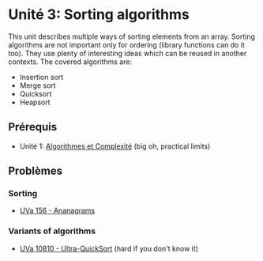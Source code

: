 # Unité 3: Sorting algorithms
This unit describes multiple ways of sorting elements from an array. Sorting algorithms are not important only for ordering (library functions can do it too). They use plenty of interesting ideas which can be reused in another contexts. The covered algorithms are:
- Insertion sort
- Merge sort
- Quicksort
- Heapsort


## Prérequis
- Unité 1: [Algorithmes et Complexité](../01-complexity/README-fr.md) (big oh, practical limits)

## Problèmes

### Sorting
- [UVa 156 - Ananagrams](https://uva.onlinejudge.org/index.php?option=com_onlinejudge&Itemid=8&page=show_problem&problem=92&category=)

### Variants of algorithms
- [UVa 10810 - Ultra-QuickSort](https://uva.onlinejudge.org/index.php?option=com_onlinejudge&Itemid=8&page=show_problem&problem=1751&category=) (hard if you don't know it)
